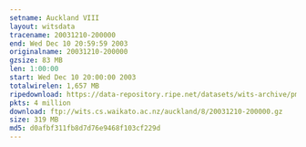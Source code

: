 ```yaml
---
setname: Auckland VIII
layout: witsdata
tracename: 20031210-200000
end: Wed Dec 10 20:59:59 2003
originalname: 20031210-200000
gzsize: 83 MB
len: 1:00:00
start: Wed Dec 10 20:00:00 2003
totalwirelen: 1,657 MB
ripedownload: https://data-repository.ripe.net/datasets/wits-archive/pma/long/auck/8//20031210-200000.gz
pkts: 4 million
download: ftp://wits.cs.waikato.ac.nz/auckland/8/20031210-200000.gz
size: 319 MB
md5: d0afbf311fb8d7d76e9468f103cf229d
---
```

